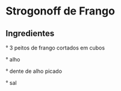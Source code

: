# Strogonoff de Frango
## Ingredientes 

° 3 peitos de frango cortados em cubos

° alho

° dente de alho picado

° sal

